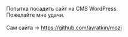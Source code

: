 Попытка посадить сайт на CMS WordPress. <br>
Пожелайте мне удачи.  <br><br>
Сам сайта -> https://github.com/ayratkin/mozi
